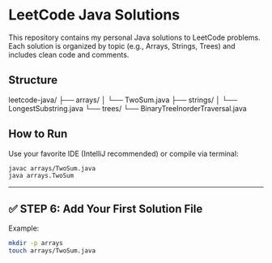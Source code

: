 # LeetCode Java Solutions

This repository contains my personal Java solutions to LeetCode problems.  
Each solution is organized by topic (e.g., Arrays, Strings, Trees) and includes clean code and comments.

## Structure

leetcode-java/
├── arrays/
│   └── TwoSum.java
├── strings/
│   └── LongestSubstring.java
└── trees/
└── BinaryTreeInorderTraversal.java

## How to Run

Use your favorite IDE (IntelliJ recommended) or compile via terminal:

```bash
javac arrays/TwoSum.java
java arrays.TwoSum
```

---
## ✅ STEP 6: Add Your First Solution File

Example:

```bash
mkdir -p arrays
touch arrays/TwoSum.java